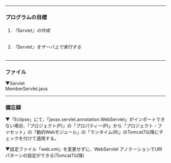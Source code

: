 - - -
### プログラムの目標
1. ###### 「Servlet」の作成
2. ###### 「Servlet」をサーバ上で実行する
- - -
### ファイル

▼Servlet  
MemberServlet.java

- - -
### 備忘録
▼「Eclipse」にて、「javax.servlet.annotation.WebServlet」がインポートできない場合、「プロジェクト(P)」の「プロパティー(P)」から「プロジェクト・ファセット」の「動的Webモジュール」の「ランタイム(R)」のTomcat7以降にチェックを付けて適用する。

▼設定ファイル「web.xml」を変更せずに、WebServlet アノテーションでURIパターンの設定ができる(Tomcat7以降)